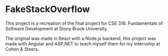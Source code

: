 # FakeStackOverflow

This project is a recreation of the final project for CSE 316: Fundamentals of Software Development at Stony Brook University.

The original was made in React with a Node.js backend, this project was made with Angular and ASP.NET to teach myself them for my internship at Cohen & Steers.
